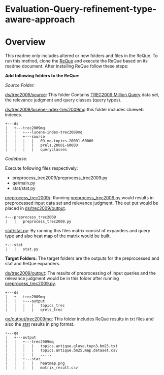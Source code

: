 # Evaluation-Query-refinement-type-aware-approach
# Overview 
This readme only includes altered or new folders and files in the ReQue. 
To run this method, clone the [ReQue](https://github.com/fani-lab/ReQue) and execute the ReQue based on its readme document. After installing ReQue follow these steps:

**Add following folders to the ReQue:**

*Source Folder:*

 [ds/trec2009/source](https://github.com/ZahraTaherikhonakdar/Evaluation-Query-refinement-type-aware-approach-/tree/main/ds/trec2009mq/source): This folder Contains [TREC2009 Million Query](https://trec.nist.gov/data/million.query09.html) data set, the relevance judgment and query classes (query types).
 
 [ds/trec2009/lucene-index-trec2009mq](https://github.com/ZahraTaherikhonakdar/Evaluation-Query-refinement-type-aware-approach-/tree/main/ds/trec2009mq/source):this folder includes clueweb indexes.
 
```
+---ds
|   +---trec2009mq
|   |   +---lucene-index-trec2009mq
|   |   +---source  
|   |   |   |   09.mq.topics.20001-60000 
|   |   |   |   prels.20001-60000
|   |   |   |   queryclasses 

```

*Codebase:*

Execute following files respectively:

 - preprocess_trec2009/preprocess_trec2009.py
 - qe/main.py 
 - stat/stat.py
 
[preprocess_trec2009/](https://github.com/ZahraTaherikhonakdar/Evaluation-Query-refinement-type-aware-approach-/tree/main/preprocess_trec2009): Running [preprocess_trec2009.py](https://github.com/ZahraTaherikhonakdar/Evaluation-Query-refinement-type-aware-approach-) would results in preprocessed input data set and relevance judgment. The out put would be placed in [ds/trec2009/output](https://github.com/ZahraTaherikhonakdar/Evaluation-Query-refinement-type-aware-approach-/tree/main/ds/trec2009mq/output).

```
+---preprocess_trec2009
|   |   preprocess_trec2009.py
```
[stat/stat.py](https://github.com/ZahraTaherikhonakdar/Evaluation-Query-refinement-type-aware-approach-/tree/main/stat): By running this files matrix consist of expanders and query type and also heat map of the matrix would be built.

```
+---stat
|   |   stat.py
```
**Target Folders:**
The target folders are the outputs for the preprocessed and stat and ReQue expanders.

[ds/trec2009/output](https://github.com/ZahraTaherikhonakdar/Evaluation-Query-refinement-type-aware-approach-/tree/main/ds/trec2009mq/output): The results of preprocessing of input queries and the relevance judgment would be in this folder after running [preprocess_trec2009.py](https://github.com/ZahraTaherikhonakdar/Evaluation-Query-refinement-type-aware-approach-).

```
+---ds
|   +---trec2009mq
|   |   +---output 
|   |   |   |   topics_trec 
|   |   |   |   qrels_trec
```

[qe/output/trec2009mq](https://github.com/ZahraTaherikhonakdar/Evaluation-Query-refinement-type-aware-approach-/tree/main/qe/output/trec2009mq): This folder includes ReQue results in txt files and also the [stat](https://github.com/ZahraTaherikhonakdar/Evaluation-Query-refinement-type-aware-approach-/tree/main/qe/output/trec2009mq/stat) results in png format.

```
+---qe
|   +---output
|   |   +---trec2009mq
|   |   |   |   topics.antique.glove.topn3.bm25.txt
|   |   |   |   topics.antique.bm25.map.dataset.csv
|   |   |   |   .....
|   |   +---stat
|   |   |   |   heatmap.png
|   |   |   |   matrix_result.csv

```
